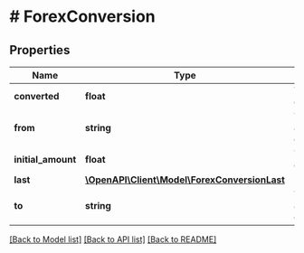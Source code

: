# # ForexConversion

## Properties

Name | Type | Description | Notes
------------ | ------------- | ------------- | -------------
**converted** | **float** | The result of the conversion. |
**from** | **string** | The \&quot;from\&quot; currency symbol. |
**initial_amount** | **float** | The amount to convert. |
**last** | [**\OpenAPI\Client\Model\ForexConversionLast**](ForexConversionLast.md) |  | [optional]
**to** | **string** | The \&quot;to\&quot; currency symbol. |

[[Back to Model list]](../../README.md#models) [[Back to API list]](../../README.md#endpoints) [[Back to README]](../../README.md)
